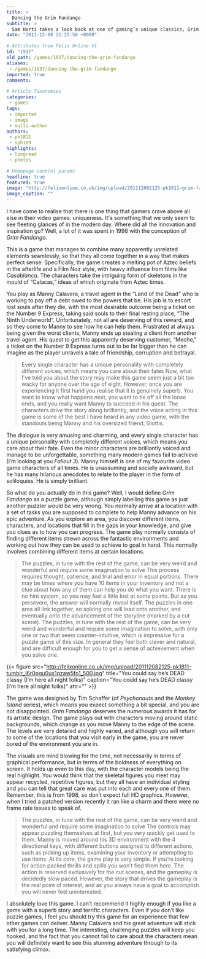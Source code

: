 ```yaml
---
title: >
  Dancing the Grim Fandango
subtitle: >
  Sam Horti takes a look back at one of gaming’s unique classics, Grim Fandango
date: "2011-12-08 21:25:58 +0000"

# Attributes from Felix Online V1
id: "1937"
old_path: /games/1937/dancing-the-grim-fandango
aliases:
 - /games/1937/dancing-the-grim-fandango
imported: true
comments:

# Article Taxonomies
categories:
 - games
tags:
 - imported
 - image
 - multi-author
authors:
 - pk1811
 - sph109
highlights:
 - longread
 - photos

# Homepage control params
headline: true
featured: true
image: "http://felixonline.co.uk/img/upload/201112082125-pk1811-grim-fandango1.jpg"
image_caption: ""
---
```


I have come to realise that there is one thing that gamers crave above all else in their video games: uniqueness. It's something that we only seem to see fleeting glances of in the modern day. Where did all the innovation and inspiration go? Well, a lot of it was spent in 1998 with the conception of _Grim Fandango_.

This is a game that manages to combine many apparently unrelated elements seamlessly, so that they all come together in a way that makes perfect sense. Specifically, the game creates a melting pot of Aztec beliefs in the afterlife and a Film Noir style, with heavy influence from films like _Casablanca_. The characters take the intriguing form of skeletons in the mould of “Calacas,” ideas of which originate from Aztec times.

You play as Manny Calavera, a travel agent in the “Land of the Dead” who is working to pay off a debt owed to the powers that be. His job is to escort lost souls after they die, with the most desirable outcome being a ticket on the Number 9 Express, taking said souls to their final resting place, “The Ninth Underworld”. Unfortunately, not all are deserving of this reward, and so they come to Manny to see how he can help them. Frustrated at always being given the worst clients, Manny ends up stealing a client from another travel agent. His quest to get this apparently deserving customer, “Meche,” a ticket on the Number 9 Express turns out to be far bigger than he can imagine as the player unravels a tale of friendship, corruption and betrayal.
> Every single character has a unique personality with completely different voices, which means you care about their fates
Now, what I've told you about the story may make this game seem just a bit too wacky for anyone over the age of eight. However, once you are experiencing it first hand you realise that it is genuinely superb. You want to know what happens next, you want to tie off all the loose ends, and you really want Manny to succeed in his quest. The characters drive the story along brilliantly, and the voice acting in this game is some of the best I have heard in any video game, with the standouts being Manny and his oversized friend, Glottis.

The dialogue is very amusing and charming, and every single character has a unique personality with completely different voices, which means you care about their fate. Even the minor characters are brilliantly voiced and manage to be unforgettable, something many modern games fail to achieve (I’m looking at you _Fallout 3_). Manny himself is one of my favourite video game characters of all times. He is unassuming and socially awkward, but he has many hilarious anecdotes to relate to the player in the form of soliloquies. He is simply brilliant.

So what do you actually do in this game? Well, I would define _Grim Fandango_ as a puzzle game, although simply labelling this game as just another puzzler would be very wrong. You normally arrive at a location with a set of tasks you are supposed to complete to help Manny advance on his epic adventure. As you explore an area, you discover different items, characters, and locations that fill in the gaps in your knowledge, and give you clues as to how you can progress. The game play normally consists of finding different items strewn across the fantastic environments and working out how they can be used to achieve to goal in hand. This normally involves combining different items at certain locations.
> The puzzles, in tune with the rest of the game, can be very weird and wonderful and require some imagination to solve
This process requires thought, patience, and trial and error in equal portions. There may be times where you have 10 items in your inventory and not a clue about how any of them can help you do what you want. There is no hint system, so you may feel a little lost at some points. But as you persevere, the answer will normally reveal itself. The puzzles in one area all link together, so solving one will lead onto another, and eventually onto the advancement of the storyline (marked by a cut scene). The puzzles, in tune with the rest of the game, can be very weird and wonderful and require some imagination to solve, with only one or two that seem counter-intuitive, which is impressive for a puzzle game of this size. In general they feel both clever and natural, and are difficult enough for you to get a sense of achievement when you solve one.

{{< figure src="http://felixonline.co.uk/img/upload/201112082125-pk1811-tumblr_l6r0pgu0ux1qzaw5fo1_500.jpg" title="You could say he’s DEAD classy (I’m here all night folks)" caption="You could say he’s DEAD classy (I’m here all night folks)" attr="" >}}

The game was designed by Tim Schaffer (of _Psychonauts_ and the _Monkey Island_ series), which means you expect something a bit special, and you are not disappointed. _Grim Fandango_ deserves the numerous awards it has for its artistic design. The game plays out with characters moving around static backgrounds, which change as you move Manny to the edge of the scene. The levels are very detailed and highly varied, and although you will return to some of the locations that you visit early in the game, you are never bored of the environment you are in.

The visuals are mind blowing for the time, not necessarily in terms of graphical performance, but in terms of the boldness of everything on screen. It holds up even to this day, with the character models being the real highlight. You would think that the skeletal figures you meet may appear recycled, repetitive figures, but they all have an individual styling and you can tell that great care was put into each and every one of them. Remember, this is from 1998, so don’t expect full HD graphics. However, when I tried a patched version recently it ran like a charm and there were no frame rate issues to speak of.
> The puzzles, in tune with the rest of the game, can be very weird and wonderful and require some imagination to solve
The controls may appear puzzling themselves at first, but you very quickly get used to them. Manny is moved around his 3D environment with the 4 directional keys, with different buttons assigned to different actions, such as picking up items, examining your inventory or attempting to use items. At its core, the game play is very simple. If you’re looking for action packed thrills and spills you won’t find them here. The action is reserved exclusively for the cut scenes, and the gameplay is decidedly slow paced. However, the story that drives the gameplay is the real point of interest, and as you always have a goal to accomplish you will never feel uninterested.

I absolutely love this game. I can’t recommend it highly enough if you like a game with a superb story and terrific characters. Even if you don’t like puzzle games, I feel you should try this game for an experience that few other games can deliver. Manny Calavera and his great adventure will stick with you for a long time. The interesting, challenging puzzles will keep you hooked, and the fact that you cannot fail to care about the characters mean you will definitely want to see this stunning adventure through to its satisfying climax.
